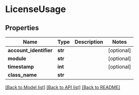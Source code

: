 # LicenseUsage

## Properties
Name | Type | Description | Notes
------------ | ------------- | ------------- | -------------
**account_identifier** | **str** |  | [optional] 
**module** | **str** |  | [optional] 
**timestamp** | **int** |  | [optional] 
**class_name** | **str** |  | 

[[Back to Model list]](../README.md#documentation-for-models) [[Back to API list]](../README.md#documentation-for-api-endpoints) [[Back to README]](../README.md)

